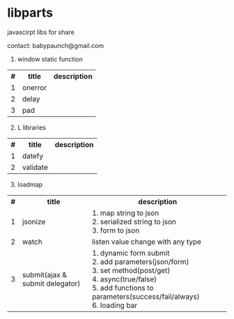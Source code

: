 # libparts
<p>javascirpt libs for share</p>
<p>contact: babypaunch@gmail.com</p>

1. window static function 
<table>
	<tr>
		<th>#</th>
		<th>title</th>
		<th>description</th>
	</tr>
	<tr>
		<td>1</td>
		<td>onerror</td>
		<td></td>
	</tr>
	<tr>
		<td>2</td>
		<td>delay</td>
		<td></td>
	</tr>
	<tr>
		<td>3</td>
		<td>pad</td>
		<td></td>
	</tr>
</table>

2. L libraries
<table>
	<tr>
		<th>#</th>
		<th>title</th>
		<th>description</th>
	</tr>
	<tr>
		<td>1</td>
		<td>datefy</td>
		<td></td>
	</tr>
	<tr>
		<td>2</td>
		<td>validate</td>
		<td></td>
	</tr>
</table>

3. loadmap
<table>
  <tr>
    <th>#</th>
    <th>title</th>
    <th>description</th>
  </tr>
  <tr>
    <td>1</td>
    <td>jsonize</td>
    <td>
      1. map string to json<br/>
      2. serialized string to json<br/>
      3. form to json
    </td>
  </tr>
  <tr>
    <td>2</td>
    <td>watch</td>
    <td>listen value change with any type</td>
  </tr>
  <tr>
    <td>3</td>
    <td>submit(ajax & submit delegator)</td>
    <td>
      1. dynamic form submit<br/>
      2. add parameters(json/form)<br/>
      3. set method(post/get)<br/>
      4. async(true/false)<br/>
      5. add functions to parameters(success/fail/always)<br/>
      6. loading bar
    </td>
  </tr>
</table>
